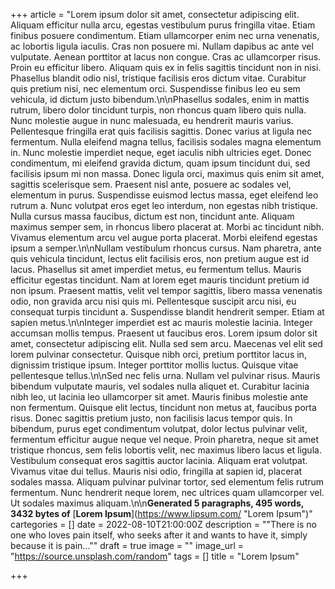 +++
article = "Lorem ipsum dolor sit amet, consectetur adipiscing elit. Aliquam efficitur nulla arcu, egestas vestibulum purus fringilla vitae. Etiam finibus posuere condimentum. Etiam ullamcorper enim nec urna venenatis, ac lobortis ligula iaculis. Cras non posuere mi. Nullam dapibus ac ante vel vulputate. Aenean porttitor at lacus non congue. Cras ac ullamcorper risus. Proin eu efficitur libero. Aliquam quis ex in felis sagittis tincidunt non in nisi. Phasellus blandit odio nisl, tristique facilisis eros dictum vitae. Curabitur quis pretium nisi, nec elementum orci. Suspendisse finibus leo eu sem vehicula, id dictum justo bibendum.\n\nPhasellus sodales, enim in mattis rutrum, libero dolor tincidunt turpis, non rhoncus quam libero quis nulla. Nunc molestie augue in nunc malesuada, eu hendrerit mauris varius. Pellentesque fringilla erat quis facilisis sagittis. Donec varius at ligula nec fermentum. Nulla eleifend magna tellus, facilisis sodales magna elementum in. Nunc molestie imperdiet neque, eget iaculis nibh ultricies eget. Donec condimentum, mi eleifend gravida dictum, quam ipsum tincidunt dui, sed facilisis ipsum mi non massa. Donec ligula orci, maximus quis enim sit amet, sagittis scelerisque sem. Praesent nisl ante, posuere ac sodales vel, elementum in purus. Suspendisse euismod lectus massa, eget eleifend leo rutrum a. Nunc volutpat eros eget leo interdum, non egestas nibh tristique. Nulla cursus massa faucibus, dictum est non, tincidunt ante. Aliquam maximus semper sem, in rhoncus libero placerat at. Morbi ac tincidunt nibh. Vivamus elementum arcu vel augue porta placerat. Morbi eleifend egestas ipsum a semper.\n\nNullam vestibulum rhoncus cursus. Nam pharetra, ante quis vehicula tincidunt, lectus elit facilisis eros, non pretium augue est id lacus. Phasellus sit amet imperdiet metus, eu fermentum tellus. Mauris efficitur egestas tincidunt. Nam at lorem eget mauris tincidunt pretium id non ipsum. Praesent mattis, velit vel tempor sagittis, libero massa venenatis odio, non gravida arcu nisi quis mi. Pellentesque suscipit arcu nisi, eu consequat turpis tincidunt a. Suspendisse blandit hendrerit semper. Etiam at sapien metus.\n\nInteger imperdiet est ac mauris molestie lacinia. Integer accumsan mollis tempus. Praesent ut faucibus eros. Lorem ipsum dolor sit amet, consectetur adipiscing elit. Nulla sed sem arcu. Maecenas vel elit sed lorem pulvinar consectetur. Quisque nibh orci, pretium porttitor lacus in, dignissim tristique ipsum. Integer porttitor mollis luctus. Quisque vitae pellentesque tellus.\n\nSed nec felis urna. Nullam vel pulvinar risus. Mauris bibendum vulputate mauris, vel sodales nulla aliquet et. Curabitur lacinia nibh leo, ut lacinia leo ullamcorper sit amet. Mauris finibus molestie ante non fermentum. Quisque elit lectus, tincidunt non metus at, faucibus porta risus. Donec sagittis pretium justo, non facilisis lacus tempor quis. In bibendum, purus eget condimentum volutpat, dolor lectus pulvinar velit, fermentum efficitur augue neque vel neque. Proin pharetra, neque sit amet tristique rhoncus, sem felis lobortis velit, nec maximus libero lacus et ligula. Vestibulum consequat eros sagittis auctor lacinia. Aliquam erat volutpat. Vivamus vitae dui tellus. Mauris nisi odio, fringilla at sapien id, placerat sodales massa. Aliquam pulvinar pulvinar tortor, sed elementum felis rutrum fermentum. Nunc hendrerit neque lorem, nec ultrices quam ullamcorper vel. Ut sodales maximus aliquam.\n\n**Generated 5 paragraphs, 495 words, 3432 bytes of** [**Lorem Ipsum**](https://www.lipsum.com/ \"Lorem Ipsum\")"
cartegories = []
date = 2022-08-10T21:00:00Z
description = "\"There is no one who loves pain itself, who seeks after it and wants to have it, simply because it is pain...\""
draft = true
image = ""
image_url = "https://source.unsplash.com/random"
tags = []
title = "Lorem Ipsum"

+++
